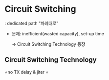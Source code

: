 # Circuit Switching

: dedicated path "차례대로"

- 문제: inefficient(wasted capacity), set-up time

  -> Circuit Switching Technology 등장

## Circuit Switching Technology

⭐no TX delay & jiter ⭐
